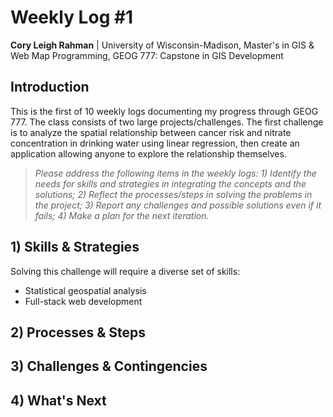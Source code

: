 
# Weekly Log #1

**Cory Leigh Rahman** | University of Wisconsin-Madison, Master's in GIS & Web Map Programming, GEOG 777: Capstone in GIS Development

## Introduction

This is the first of 10 weekly logs documenting my progress through GEOG 777. The class consists of two large projects/challenges. The first challenge is to analyze the spatial relationship between cancer risk and nitrate concentration in drinking water using linear regression, then create an application allowing anyone to explore the relationship themselves.

> *Please address the following items in the weekly logs: 1) Identify the needs for skills and strategies in integrating the concepts and the solutions; 2) Reflect the processes/steps in solving the problems in the project; 3) Report any challenges and possible solutions even if it fails; 4) Make a plan for the next iteration.*

## 1) Skills & Strategies

Solving this challenge will require a diverse set of skills:

- Statistical geospatial analysis
- Full-stack web development

## 2) Processes & Steps

## 3) Challenges & Contingencies

## 4) What's Next
